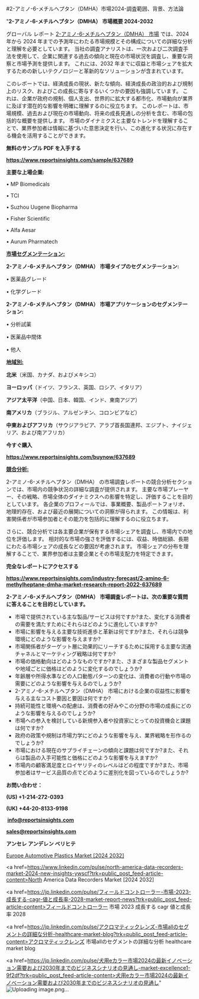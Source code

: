 #2-アミノ-6-メチルヘプタン（DMHA）市場2024-調査範囲、背景、方法論

"<strong>2-アミノ-6-メチルヘプタン（DMHA） 市場概要 2024-2032</strong>

グローバル レポート <a href=https://www.reportsinsights.com/sample/637689>2-アミノ-6-メチルヘプタン（DMHA） 市場</a> では、2024 年から 2024 年までの予測年にわたる市場規模とその構成についての詳細な分析と理解を必要としています。 当社の調査アナリストは、一次および二次調査手法を使用して、企業に関連する過去の傾向と現在の市場状況を調査し、重要な洞察と市場予測を提供します。 これには、2032 年までに収益と市場シェアを拡大​​するための新しいテクノロジーと革新的なソリューションが含まれています。

このレポートでは、経済成長の現状、新たな傾向、経済成長の政治的および規制上のリスク、およびこの成長に寄与するいくつかの要因も強調しています。 これは、企業が政府の規制、個人支出、世界的に拡大する都市化、市場動向が業界に及ぼす潜在的な影響を明確に理解するのに役立ちます。 このレポートは、市場規模、過去および現在の市場動向、将来の成長見通しの分析を含む、市場の包括的な概要を提供します。 市場のダイナミクスと主要なトレンドを理解することで、業界参加者は情報に基づいた意思決定を行い、この進化する状況に存在する機会を活用することができます。

<strong><b>無料のサンプル PDF を入手する</b></strong>

<a href=https://www.reportsinsights.com/sample/637689><strong><u>https://www.reportsinsights.com/sample/637689</u></strong></a>

<strong>主要な上場企業:</strong>

• MP Biomedicals

• TCI

• Suzhou Uugene Biopharma

• Fisher Scientific

• Alfa Aesar

• Aurum Pharmatech

<strong><u>市場セグメンテーション</u></strong><strong><u>:</u></strong>

<strong>2-アミノ-6-メチルヘプタン（DMHA） 市場タイプのセグメンテーション:</strong>

• 医薬品グレード

• 化学グレード

<strong>2-アミノ-6-メチルヘプタン（DMHA） 市場アプリケーションのセグメンテーション:</strong>

• 分析試薬

• 医薬品中間体

• 他人

<strong><u>地域別</u></strong><strong><u>:</u></strong>

<strong>北米</strong>（米国、カナダ、およびメキシコ）

<strong>ヨーロッパ</strong>（ドイツ、フランス、英国、ロシア、イタリア）

<strong>アジア太平洋</strong>（中国、日本、韓国、インド、東南アジア）

<strong>南アメリカ</strong>（ブラジル、アルゼンチン、コロンビアなど）

<strong>中東およびアフリカ</strong>（サウジアラビア、アラブ首長国連邦、エジプト、ナイジェリア、および南アフリカ）

<strong>今すぐ購入</strong>

<a href=https://www.reportsinsights.com/buynow/637689><strong><u>https://www.reportsinsights.com/buynow/637689</u></strong></a>

<strong><u>競合分析:</u></strong>

2-アミノ-6-メチルヘプタン（DMHA） の市場調査レポートの競合分析セクションでは、市場内の競争状況の詳細な調査が提供されます。 主要な市場プレーヤー、その戦略、市場全体のダイナミクスへの影響を特定し、評価することを目的としています。 各企業のプロフィールでは、事業概要、製品ポートフォリオ、地理的存在、および最近の展開についての洞察が得られます。 この情報は、利害関係者が市場参加者とその能力を包括的に理解するのに役立ちます。

さらに、競合分析では各主要企業が保有する市場シェアを調査し、市場内での地位を評価します。 相対的な市場の強さを評価するには、収益、時価総額、長期にわたる市場シェアの成長などの要因が考慮されます。 市場シェアの分布を理解することで、業界参加者は主要企業とその市場支配力を特定できます。

<strong>完全なレポートにアクセスする</strong>

<a href=https://www.reportsinsights.com/industry-forecast/2-amino-6-methylheptane-dmha-market-research-report-2022-637689><strong><u><b>https://www.reportsinsights.com/industry-forecast/2-amino-6-methylheptane-dmha-market-research-report-2022-637689</b></u></strong></a>

<strong><b>2-アミノ-6-メチルヘプタン（DMHA） 市場調査レポートは、次の重要な質問に答えることを目的としています。</b></strong>
<ul>
  <li>市場で提供されている主な製品/サービスは何ですか?また、変化する消費者の需要を満たすためにそれらはどのように進化していますか?</li>
  <li>市場に影響を与える主要な技術進歩と革新は何ですか?また、それらは競争環境にどのような影響を与えますか?</li>
  <li>市場関係者がターゲット層に効果的にリーチするために採用する主要な流通チャネルとマーケティング戦略は何ですか?</li>
  <li>市場の価格動向はどのようなものですか?また、さまざまな製品セグメントや地域ごとに価格はどのように変化するのでしょうか?</li>
  <li>年齢層や所得水準などの人口動態パターンの変化は、消費者の行動や市場の需要にどのような影響を与えるのでしょうか?</li>
  <li>2-アミノ-6-メチルヘプタン（DMHA） 市場における企業の収益性に影響を与える主なコスト要因と要因は何ですか?</li>
  <li>持続可能性と環境への配慮は、消費者の好みやこの分野の市場の成長にどのような影響を与えるのでしょうか?</li>
  <li>市場への参入を検討している新規参入者や投資家にとっての投資機会と課題は何ですか?</li>
  <li>政府の政策や規制は市場力学にどのような影響を与え、業界戦略を形作るのでしょうか?</li>
  <li>市場における現在のサプライチェーンの傾向と課題は何ですか?また、それらは製品の入手可能性と価格にどのような影響を与えますか?</li>
  <li>市場内の顧客満足度とロイヤリティのレベルはどの程度ですか?また、市場参加者はサービス品質の点でどのように差別化を図っているのでしょうか?</li>
</ul>
<strong>お問い合わせ：</strong>

<strong>(US) +1-214-272-0393</strong>

<strong>(UK) +44-20-8133-9198</strong>

<strong> </strong><a href=info@reportsinsights.com><strong><u>info@reportsinsights.com</u></strong></a>

<a href=sales@reportsinsights.com><strong><u>sales@reportsinsights.com</u></strong></a>

<strong>アンセレ アンデレン ベリヒテ</strong>

<a href=https://www.linkedin.com/pulse/europe-automotive-plastics-markets-emerging-trends-9hftc/>Europe Automotive Plastics Market [2024 2032]</a>

<a href=https://www.linkedin.com/pulse/north-america-data-recorders-market-2024-new-insights-ywscf?trk=public_post_feed-article-content>North America Data Recorders Market [2024 2032]</a>

<a href=https://jp.linkedin.com/pulse/フィールドコントローラー-市場-2023-成長する-cagr-値と成長率-2028-market-report-news?trk=public_post_feed-article-content>フィールドコントローラー 市場 2023 成長する cagr 値と成長率 2028</a>

<a href=https://jp.linkedin.com/pulse/アクロマティックレンズ-市場allのセグメントの詳細な分析-healthcare-market-blog?trk=public_post_feed-article-content>アクロマティックレンズ 市場allのセグメントの詳細な分析 healthcare market blog</a>

<a href=https://jp.linkedin.com/pulse/犬用eカラー市場2024の最新イノベーション需要および2030年までのビジネスシナリオの見通し-market-excellence1-9f2df?trk=public_post_feed-article-content>犬用eカラー市場2024の最新イノベーション需要および2030年までのビジネスシナリオの見通し</a>"
![Uploading image.png…]()
